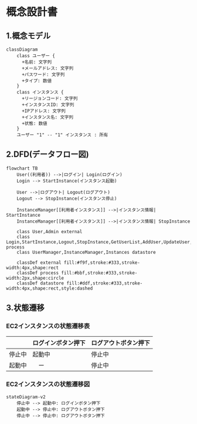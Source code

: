 # 概念設計書

## 1.概念モデル

```mermaid
classDiagram
    class ユーザー {
      +名前: 文字列
      +メールアドレス: 文字列
      +パスワード: 文字列
      +タイプ: 数値
    }
    class インスタンス {
      +リージョンコード: 文字列
      +インスタンスID: 文字列
      +IPアドレス: 文字列
      +インスタンス名: 文字列
      +状態: 数値
    }
    ユーザー "1" -- "1" インスタンス : 所有
```

## 2.DFD(データフロー図)

```mermaid
flowchart TB
    User((利用者)) -->|ログイン| Login(ログイン)
    Login --> StartInstance(インスタンス起動)
  
    User -->|ログアウト| Logout(ログアウト)
    Logout --> StopInstance(インスタンス停止)

    InstanceManager[[利用者インスタンス]] -->|インスタンス情報| StartInstance
    InstanceManager[[利用者インスタンス]] -->|インスタンス情報| StopInstance

    class User,Admin external
    class Login,StartInstance,Logout,StopInstance,GetUserList,AddUser,UpdateUser,DeleteUser process
    class UserManager,InstanceManager,Instances datastore

    classDef external fill:#f9f,stroke:#333,stroke-width:4px,shape:rect
    classDef process fill:#bbf,stroke:#333,stroke-width:2px,shape:circle
    classDef datastore fill:#ddf,stroke:#333,stroke-width:4px,shape:rect,style:dashed
```

## 3.状態遷移

### EC2インスタンスの状態遷移表

|  | ログインボタン押下 | ログアウトボタン押下 |
|-----------|-----------|-----------|
| 停止中    | 起動中 | 停止中 | 
| 起動中    | 　ー    | 停止中 |

### EC2インスタンスの状態遷移図

```mermaid
stateDiagram-v2
    停止中 --> 起動中: ログインボタン押下
    起動中 --> 停止中: ログアウトボタン押下
    停止中 --> 停止中: ログアウトボタン押下
```



